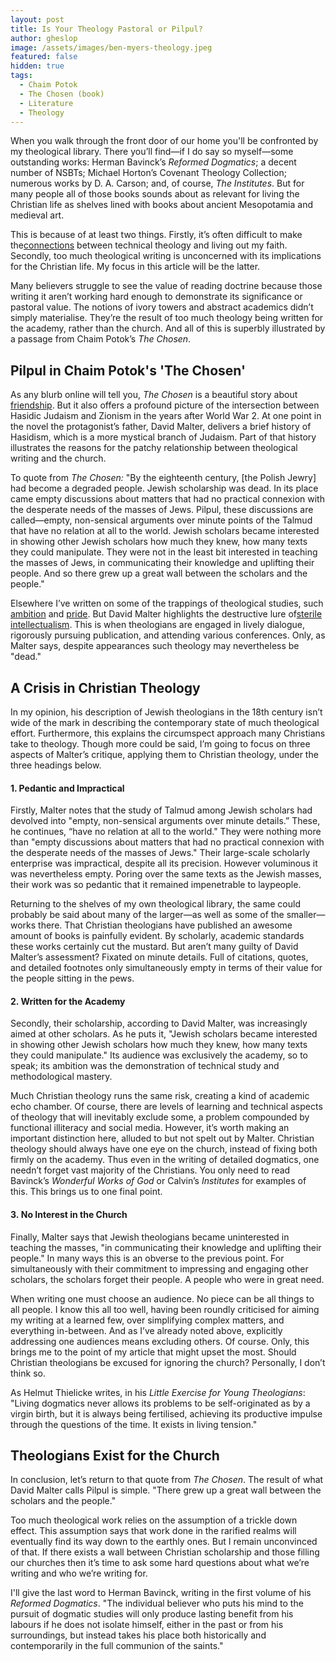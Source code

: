 ```yaml
---
layout: post
title: Is Your Theology Pastoral or Pilpul?
author: gheslop
image: /assets/images/ben-myers-theology.jpeg
featured: false
hidden: true
tags:
  - Chaim Potok
  - The Chosen (book)
  - Literature
  - Theology
---
```

When you walk through the front door of our home you'll be confronted by my theological library. There you’ll find—if I do say so myself—some outstanding works: Herman Bavinck’s *Reformed Dogmatics*; a decent number of NSBTs; Michael Horton’s Covenant Theology Collection; numerous works by D. A. Carson; and, of course, *The Institutes*. But for many people all of those books sounds about as relevant for living the Christian life as shelves lined with books about ancient Mesopotamia and medieval art.

This is because of at least two things. Firstly, it’s often difficult to make the[connections](https://rekindle.co.za/content/2021-12-02-trinity) between technical theology and living out my faith. Secondly, too much theological writing is unconcerned with its implications for the Christian life. My focus in this article will be the latter.

Many believers struggle to see the value of reading doctrine because those writing it aren’t working hard enough to demonstrate its significance or pastoral value. The notions of ivory towers and abstract academics didn’t simply materialise. They’re the result of too much theology being written for the academy, rather than the church. And all of this is superbly illustrated by a passage from Chaim Potok’s *The Chosen*.

## Pilpul in Chaim Potok's 'The Chosen'

As any blurb online will tell you, *The Chosen* is a beautiful story about [friendship](https://rekindle.co.za/content/2021-05-12-eulogy-friendship). But it also offers a profound picture of the intersection between Hasidic Judaism and Zionism in the years after World War 2. At one point in the novel the protagonist’s father, David Malter, delivers a brief history of Hasidism, which is a more mystical branch of Judaism. Part of that history illustrates the reasons for the patchy relationship between theological writing and the church.

To quote from *The Chosen:* "By the eighteenth century, \[the Polish Jewry] had become a degraded people. Jewish scholarship was dead. In its place came empty discussions about matters that had no practical connexion with the desperate needs of the masses of Jews. Pilpul, these discussions are called—empty, non-sensical arguments over minute points of the Talmud that have no relation at all to the world. Jewish scholars became interested in showing other Jewish scholars how much they knew, how many texts they could manipulate. They were not in the least bit interested in teaching the masses of Jews, in communicating their knowledge and uplifting their people. And so there grew up a great wall between the scholars and the people."

Elsewhere I’ve written on some of the trappings of theological studies, such [ambition](https://rekindle.co.za/content/2022-04-22-christian-theologian-101-ambition) and [pride](https://rekindle.co.za/content/2022-02-16-christian-theologian-101-humility). But David Malter highlights the destructive lure of[sterile intellectualism](https://rekindle.co.za/content/2022-03-15-christian-theologian-101-intellectual-lust). This is when theologians are engaged in lively dialogue, rigorously pursuing publication, and attending various conferences. Only, as Malter says, despite appearances such theology may nevertheless be "dead."

## A Crisis in Christian Theology

In my opinion, his description of Jewish theologians in the 18th century isn’t wide of the mark in describing the contemporary state of much theological effort. Furthermore, this explains the circumspect approach many Christians take to theology. Though more could be said, I’m going to focus on three aspects of Malter’s critique, applying them to Christian theology, under the three headings below.

#### 1. Pedantic and Impractical

Firstly, Malter notes that the study of Talmud among Jewish scholars had devolved into "empty, non-sensical arguments over minute details.” These, he continues, “have no relation at all to the world." They were nothing more than "empty discussions about matters that had no practical connexion with the desperate needs of the masses of Jews." Their large-scale scholarly enterprise was impractical, despite all its precision. However voluminous it was nevertheless empty. Poring over the same texts as the Jewish masses, their work was so pedantic that it remained impenetrable to laypeople.

Returning to the shelves of my own theological library, the same could probably be said about many of the larger—as well as some of the smaller—works there. That Christian theologians have published an awesome amount of books is painfully evident. By scholarly, academic standards these works certainly cut the mustard. But aren’t many guilty of David Malter’s assessment? Fixated on minute details. Full of citations, quotes, and detailed footnotes only simultaneously empty in terms of their value for the people sitting in the pews.

#### 2. Written for the Academy

Secondly, their scholarship, according to David Malter, was increasingly aimed at other scholars. As he puts it, "Jewish scholars became interested in showing other Jewish scholars how much they knew, how many texts they could manipulate." Its audience was exclusively the academy, so to speak; its ambition was the demonstration of technical study and methodological mastery.

Much Christian theology runs the same risk, creating a kind of academic echo chamber. Of course, there are levels of learning and technical aspects of theology that will inevitably exclude some, a problem compounded by functional illiteracy and social media. However, it’s worth making an important distinction here, alluded to but not spelt out by Malter. Christian theology should always have one eye on the church, instead of fixing both firmly on the academy. Thus even in the writing of detailed dogmatics, one needn’t forget vast majority of the Christians. You only need to read Bavinck’s *Wonderful Works of God* or Calvin’s *Institutes* for examples of this. This brings us to one final point.

#### 3. No Interest in the Church

Finally, Malter says that Jewish theologians became uninterested in teaching the masses, "in communicating their knowledge and uplifting their people." In many ways this is an obverse to the previous point. For simultaneously with their commitment to impressing and engaging other scholars, the scholars forget their people. A people who were in great need.

When writing one must choose an audience. No piece can be all things to all people. I know this all too well, having been roundly criticised for aiming my writing at a learned few, over simplifying complex matters, and everything in-between. And as I’ve already noted above, explicitly addressing one audiences means excluding others. Of course. Only, this brings me to the point of my article that might upset the most. Should Christian theologians be excused for ignoring the church? Personally, I don’t think so.

As Helmut Thielicke writes, in his *Little Exercise for Young Theologians*: "Living dogmatics never allows its problems to be self-originated as by a virgin birth, but it is always being fertilised, achieving its productive impulse through the questions of the time. It exists in living tension."

## Theologians Exist for the Church

In conclusion, let’s return to that quote from *The Chosen*. The result of what David Malter calls Pilpul is simple. "There grew up a great wall between the scholars and the people."

Too much theological work relies on the assumption of a trickle down effect. This assumption says that work done in the rarified realms will eventually find its way down to the earthly ones. But I remain unconvinced of that. If there exists a wall between Christian scholarship and those filling our churches then it’s time to ask some hard questions about what we’re writing and who we’re writing for.

I'll give the last word to Herman Bavinck, writing in the first volume of his *Reformed Dogmatics*. "The individual believer who puts his mind to the pursuit of dogmatic studies will only produce lasting benefit from his labours if he does not isolate himself, either in the past or from his surroundings, but instead takes his place both historically and contemporarily in the full communion of the saints."